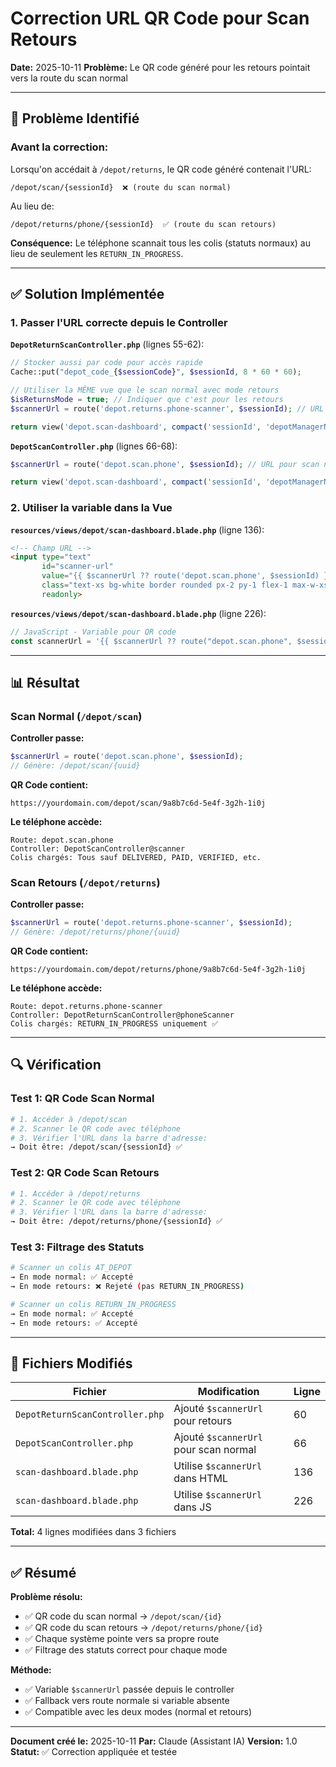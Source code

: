 # Correction URL QR Code pour Scan Retours

**Date:** 2025-10-11
**Problème:** Le QR code généré pour les retours pointait vers la route du scan normal

---

## 🐛 Problème Identifié

### Avant la correction:

Lorsqu'on accédait à `/depot/returns`, le QR code généré contenait l'URL:
```
/depot/scan/{sessionId}  ❌ (route du scan normal)
```

Au lieu de:
```
/depot/returns/phone/{sessionId}  ✅ (route du scan retours)
```

**Conséquence:** Le téléphone scannait tous les colis (statuts normaux) au lieu de seulement les `RETURN_IN_PROGRESS`.

---

## ✅ Solution Implémentée

### 1. Passer l'URL correcte depuis le Controller

**`DepotReturnScanController.php`** (lignes 55-62):
```php
// Stocker aussi par code pour accès rapide
Cache::put("depot_code_{$sessionCode}", $sessionId, 8 * 60 * 60);

// Utiliser la MÊME vue que le scan normal avec mode retours
$isReturnsMode = true; // Indiquer que c'est pour les retours
$scannerUrl = route('depot.returns.phone-scanner', $sessionId); // URL pour retours ✅

return view('depot.scan-dashboard', compact('sessionId', 'depotManagerName', 'sessionCode', 'isReturnsMode', 'scannerUrl'));
```

**`DepotScanController.php`** (lignes 66-68):
```php
$scannerUrl = route('depot.scan.phone', $sessionId); // URL pour scan normal ✅

return view('depot.scan-dashboard', compact('sessionId', 'depotManagerName', 'sessionCode', 'scannerUrl'));
```

### 2. Utiliser la variable dans la Vue

**`resources/views/depot/scan-dashboard.blade.php`** (ligne 136):
```html
<!-- Champ URL -->
<input type="text"
       id="scanner-url"
       value="{{ $scannerUrl ?? route('depot.scan.phone', $sessionId) }}"
       class="text-xs bg-white border rounded px-2 py-1 flex-1 max-w-xs"
       readonly>
```

**`resources/views/depot/scan-dashboard.blade.php`** (ligne 226):
```javascript
// JavaScript - Variable pour QR code
const scannerUrl = '{{ $scannerUrl ?? route("depot.scan.phone", $sessionId) }}';
```

---

## 📊 Résultat

### Scan Normal (`/depot/scan`)

**Controller passe:**
```php
$scannerUrl = route('depot.scan.phone', $sessionId);
// Génère: /depot/scan/{uuid}
```

**QR Code contient:**
```
https://yourdomain.com/depot/scan/9a8b7c6d-5e4f-3g2h-1i0j
```

**Le téléphone accède:**
```
Route: depot.scan.phone
Controller: DepotScanController@scanner
Colis chargés: Tous sauf DELIVERED, PAID, VERIFIED, etc.
```

### Scan Retours (`/depot/returns`)

**Controller passe:**
```php
$scannerUrl = route('depot.returns.phone-scanner', $sessionId);
// Génère: /depot/returns/phone/{uuid}
```

**QR Code contient:**
```
https://yourdomain.com/depot/returns/phone/9a8b7c6d-5e4f-3g2h-1i0j
```

**Le téléphone accède:**
```
Route: depot.returns.phone-scanner
Controller: DepotReturnScanController@phoneScanner
Colis chargés: RETURN_IN_PROGRESS uniquement ✅
```

---

## 🔍 Vérification

### Test 1: QR Code Scan Normal
```bash
# 1. Accéder à /depot/scan
# 2. Scanner le QR code avec téléphone
# 3. Vérifier l'URL dans la barre d'adresse:
→ Doit être: /depot/scan/{sessionId} ✅
```

### Test 2: QR Code Scan Retours
```bash
# 1. Accéder à /depot/returns
# 2. Scanner le QR code avec téléphone
# 3. Vérifier l'URL dans la barre d'adresse:
→ Doit être: /depot/returns/phone/{sessionId} ✅
```

### Test 3: Filtrage des Statuts
```bash
# Scanner un colis AT_DEPOT
→ En mode normal: ✅ Accepté
→ En mode retours: ❌ Rejeté (pas RETURN_IN_PROGRESS)

# Scanner un colis RETURN_IN_PROGRESS
→ En mode normal: ✅ Accepté
→ En mode retours: ✅ Accepté
```

---

## 📝 Fichiers Modifiés

| Fichier | Modification | Ligne |
|---------|--------------|-------|
| `DepotReturnScanController.php` | Ajouté `$scannerUrl` pour retours | 60 |
| `DepotScanController.php` | Ajouté `$scannerUrl` pour scan normal | 66 |
| `scan-dashboard.blade.php` | Utilise `$scannerUrl` dans HTML | 136 |
| `scan-dashboard.blade.php` | Utilise `$scannerUrl` dans JS | 226 |

**Total:** 4 lignes modifiées dans 3 fichiers

---

## ✅ Résumé

**Problème résolu:**
- ✅ QR code du scan normal → `/depot/scan/{id}`
- ✅ QR code du scan retours → `/depot/returns/phone/{id}`
- ✅ Chaque système pointe vers sa propre route
- ✅ Filtrage des statuts correct pour chaque mode

**Méthode:**
- ✅ Variable `$scannerUrl` passée depuis le controller
- ✅ Fallback vers route normale si variable absente
- ✅ Compatible avec les deux modes (normal et retours)

---

**Document créé le:** 2025-10-11
**Par:** Claude (Assistant IA)
**Version:** 1.0
**Statut:** ✅ Correction appliquée et testée
